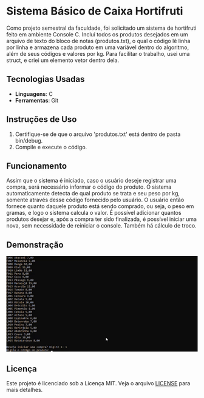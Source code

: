 # Sistema Básico de Caixa Hortifruti
Como projeto semestral da faculdade, foi solicitado um sistema de hortifruti feito em ambiente Console C. Incluí todos os produtos desejados em um arquivo de texto do bloco de notas (produtos.txt), o qual o código lê linha por linha e armazena cada produto em uma variável dentro do algoritmo, além de seus códigos e valores por kg. Para facilitar o trabalho, usei uma struct, e criei um elemento vetor dentro dela.

## Tecnologias Usadas
- **Linguagens**: C
- **Ferramentas**: Git

## Instruções de Uso
1. Certifique-se de que o arquivo 'produtos.txt' está dentro de pasta bin/debug.
2. Compile e execute o código.

## Funcionamento
Assim que o sistema é iniciado, caso o usuário deseje registrar uma compra, será necessário informar o código do produto. O sistema automaticamente detecta de qual produto se trata e seu peso por kg, somente através desse código fornecido pelo usuário. O usuário então fornece quanto daquele produto está sendo comprado, ou seja, o peso em gramas, e logo o sistema calcula o valor. É possível adicionar quantos produtos desejar e, após a compra ter sido finalizada, é possível iniciar uma nova, sem necessidade de reiniciar o console. Também há cálculo de troco.

## Demonstração
<p align="center">
  <img src="/assets/demo.gif">
</p>

## Licença
Este projeto é licenciado sob a Licença MIT. Veja o arquivo [LICENSE](https://github.com/mincostta/sistema-hortifruti/blob/main/LICENSE) para mais detalhes.
